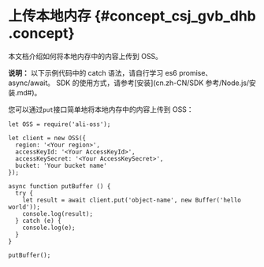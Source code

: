 # 上传本地内存 {#concept_csj_gvb_dhb .concept}

本文档介绍如何将本地内存中的内容上传到 OSS。

**说明：** 以下示例代码中的 catch 语法，请自行学习 es6 promise、async/await。 SDK 的使用方式，请参考[安装](cn.zh-CN/SDK 参考/Node.js/安装.md#)。

您可以通过`put`接口简单地将本地内存中的内容上传到 OSS：

```language-js
let OSS = require('ali-oss');

let client = new OSS({
  region: '<Your region>',
  accessKeyId: '<Your AccessKeyId>',
  accessKeySecret: '<Your AccessKeySecret>',
  bucket: 'Your bucket name'
});

async function putBuffer () {
  try {
    let result = await client.put('object-name', new Buffer('hello world'));
    console.log(result);
  } catch (e) {
    console.log(e);
  }
}

putBuffer();

```

